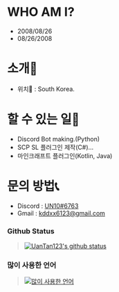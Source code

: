 # WHO AM I?
 - 2008/08/26
 - 08/26/2008

# 소개📢
- 위치🔮 : South Korea.

# 할 수 있는 일🔧
- Discord Bot making.(Python)
- SCP SL 플러그인 제작(C#)...
- 마인크래프트 플러그인(Kotlin, Java)

# 문의 방법📞
- Discord : [UN10#6763](https://discord.com/users/445529063528857611)
- Gmail : kddxx6123@gmail.com

### Github Status
> [![UanTan123's github status](https://github-readme-stats.vercel.app/api?username=UanTan123)](https://github.com/UanTan123)

### 많이 사용한 언어
> [![많이 사용한 언어](https://github-readme-stats.vercel.app/api/top-langs/?username=UanTan123)](https://github.com/UanTan123)
